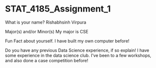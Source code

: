 # STAT_4185_Assignment_1

What is your name?
Rishabhsinh Virpura

Major(s) and/or Minor(s)
My major is CSE

Fun Fact about yourself.
I have built my own computer before!

Do you have any previous Data Science experience, if so explain!
I have some experience in the data science club. I've been to a few workshops, and also done a case competition before!